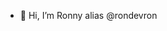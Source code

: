- 👋 Hi, I’m Ronny alias @rondevron

<!---
rondevron/rondevron is a ✨ special ✨ repository because its `README.md` (this file) appears on your GitHub profile.
You can click the Preview link to take a look at your changes.
--->
